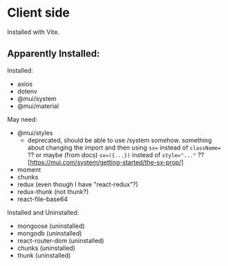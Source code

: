 # Client side

Installed with Vite.

Apparently Installed:
-

Installed:
- axios
- dotenv
- @mui/system
- @mui/material


May need:
- @mui/styles
    - deprecated, should be able to use /system somehow. something about changing the import and then using `sx=` instead of `className=` ?? or maybe (from docs) `sx=({...})` instead of `style="..."` ?? [https://mui.com/system/getting-started/the-sx-prop/]
- moment
- chunks
- redux (even though I have "react-redux"?)
- redux-thunk (not thunk?)
- react-file-base64


Installed and Uninstalled:
- mongoose (uninstalled)
- mongodb (uninstalled)
- react-router-dom (uninstalled)
- chunks (uninstalled)
- thunk (uninstalled)
